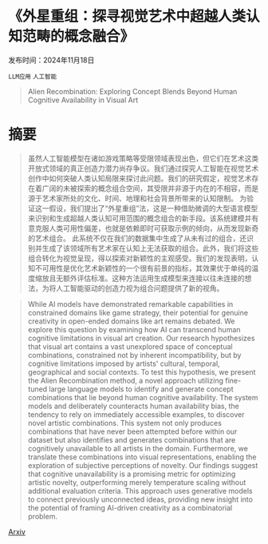 # 《外星重组：探寻视觉艺术中超越人类认知范畴的概念融合》

发布时间：2024年11月18日

`LLM应用` `人工智能`

> Alien Recombination: Exploring Concept Blends Beyond Human Cognitive Availability in Visual Art

# 摘要

> 虽然人工智能模型在诸如游戏策略等受限领域表现出色，但它们在艺术这类开放式领域的真正创造力潜力尚存争议。我们通过探究人工智能在视觉艺术创作中如何突破人类认知局限来探讨此问题。我们的研究假定，视觉艺术存在着广阔的未被探索的概念组合空间，其受限并非源于内在的不相容，而是源于艺术家所处的文化、时间、地理和社会背景所带来的认知限制。
  为验证这一假设，我们提出了“外星重组”法，这是一种借助微调的大型语言模型来识别和生成超越人类认知可用范围的概念组合的新手段。该系统建模并有意克服人类可用性偏差，也就是依赖即时可获取示例的倾向，从而发现新奇的艺术组合。
  此系统不仅在我们的数据集中生成了从未有过的组合，还识别并生成了该领域所有艺术家在认知上无法获取的组合。此外，我们将这些组合转化为视觉呈现，得以探索对新颖性的主观感受。我们的发现表明，认知不可用性是优化艺术新颖性的一个很有前景的指标，其效果优于单纯的温度缩放且无额外评估标准。这种方法运用生成模型来连接以往未连接的想法，为将人工智能驱动的创造力视为组合问题提供了新的视角。

> While AI models have demonstrated remarkable capabilities in constrained domains like game strategy, their potential for genuine creativity in open-ended domains like art remains debated. We explore this question by examining how AI can transcend human cognitive limitations in visual art creation. Our research hypothesizes that visual art contains a vast unexplored space of conceptual combinations, constrained not by inherent incompatibility, but by cognitive limitations imposed by artists' cultural, temporal, geographical and social contexts.
  To test this hypothesis, we present the Alien Recombination method, a novel approach utilizing fine-tuned large language models to identify and generate concept combinations that lie beyond human cognitive availability. The system models and deliberately counteracts human availability bias, the tendency to rely on immediately accessible examples, to discover novel artistic combinations.
  This system not only produces combinations that have never been attempted before within our dataset but also identifies and generates combinations that are cognitively unavailable to all artists in the domain. Furthermore, we translate these combinations into visual representations, enabling the exploration of subjective perceptions of novelty. Our findings suggest that cognitive unavailability is a promising metric for optimizing artistic novelty, outperforming merely temperature scaling without additional evaluation criteria. This approach uses generative models to connect previously unconnected ideas, providing new insight into the potential of framing AI-driven creativity as a combinatorial problem.

[Arxiv](https://arxiv.org/abs/2411.11494)